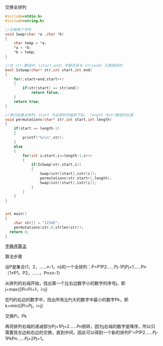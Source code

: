 交换全排列

```c
#include<stdio.h>
#include<string.h>

//交换两个字符
void Swap(char *a ,char *b)
{
	char temp = *a;
	*a = *b;
	*b = temp;
}

//在 str 数组中，[start,end) 中是否有与 str[end] 元素相同的
bool IsSwap(char* str,int start,int end)
{
	for(;start<end;start++)
	{
		if(str[start] == str[end])
			return false;
	}
	return true;
}

//递归去重全排列，start 为全排列开始的下标， length 为str数组的长度
void permutations(char* str,int start,int length)
{
	if(start == length-1)
	{
		printf("%s\n",str);
	}
	else
	{
		for(int i=start;i<=length-1;i++)
		{
			if(IsSwap(str,start,i))
			{
				Swap(&str[start],&str[i]); 
				permutations(str,start+1,length);
				Swap(&str[start],&str[i]); 
			}
		}
	}
}


int main()
{
	char str[] = "12345";
	permutations(str,0,strlen(str));
  return 0;
}
```

[字典序算法](https://zh.wikipedia.org/wiki/%E5%85%A8%E6%8E%92%E5%88%97%E7%94%9F%E6%88%90%E7%AE%97%E6%B3%95)

算法步骤

设P是集合{1，2，……n-1，n}的一个全排列：P=P1P2……Pj-1PjPj+1……Pn（1≤P1，P2，……，Pn≤n-1）

从排列的右端开始，找出第一个比右边数字小的数字的序号j，即j=max{i|Pi<Pi+1，i>j}

在Pj的右边的数字中，找出所有比Pj大的数字中最小的数字Pk，即k=min{i|Pi>Pj，i>j}

交换Pi，Pk

再将排列右端的递减部分Pj+1Pj+2……Pn倒转，因为j右端的数字是降序，所以只需要其左边和右边的交换，直到中间，因此可以得到一个新的排列P'=P1P2……Pj-1PkPn……Pj+2Pj+1。